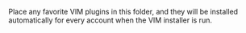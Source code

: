 
Place any favorite VIM plugins in this folder, and they will be installed 
automatically for every account when the VIM installer is run.

